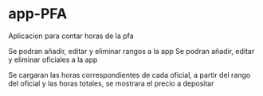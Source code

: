 # app-PFA
Aplicacion para contar horas de la pfa

Se podran añadir, editar y eliminar rangos a la app
Se podran añadir, editar y eliminar oficiales a la app

Se cargaran las horas correspondientes de cada oficial, a partir del rango del oficial y las horas totales, se mostrara el precio a depositar


